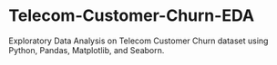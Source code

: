 # Telecom-Customer-Churn-EDA
Exploratory Data Analysis on Telecom Customer Churn dataset using Python, Pandas, Matplotlib, and Seaborn.
